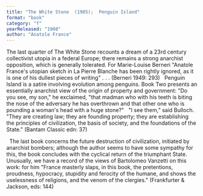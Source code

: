 ```yaml
---
title: "The White Stone  (1905);  Penguin Island"
format: "book"
category: "f"
yearReleased: "1908"
author: "Anatole France"
---
```

 The last quarter of   The White Stone recounts a dream of a 23rd  century collectivist utopia in a federal Europe; there remains a strong  anarchist opposition, which is generally tolerated. For Marie-Louise Berneri "Anatole  France's utopian sketch in La Pierre Blanche has been rightly ignored, as  it is one of his dullest pieces of writing" . . . (Berneri 1949: 293)
 
 Penguin Island is  a satire involving evolution among penguins. Book Two presents an essentially anarchist view of the origin of property and government:
 "Do you see, my son," he exclaimed, "that madman who with his teeth is biting the nose of the adversary he has overthrown and that other one who is pounding a woman's head with a huge stone?"     "I see them," said Bulloch. "They are creating law; they are founding property; they are establishing the principles of civilization, the basis of society, and the foundations of the State." 
(Bantam Classic edn: 37)

 
The last book concerns the future destruction of civilization, initiated by anarchist bombers; although the author seems to have some sympathy for this, the book concludes with the cyclical return of the triumphant State. Unusually, we have a record of the views of Bartolomeo Vanzetti on this work: for him  "France masterly slaps, in this book, the pretentions, proudness, hypocracy, stupidity and ferocity of the humane, and shows the uselessness of religions, and the venom of the clergies." (Frankfurter & Jackson, eds: 144)
 